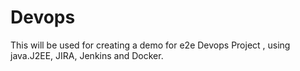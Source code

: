 # Devops
This will be used for creating a demo for e2e Devops Project , using java.J2EE, JIRA, Jenkins and Docker.
